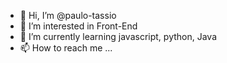 - 👋 Hi, I’m @paulo-tassio
- 👀 I’m interested in Front-End
- 🌱 I’m currently learning javascript, python, Java
- 📫 How to reach me ...

<!---
paulo-tassio/paulo-tassio is a ✨ special ✨ repository because its `README.md` (this file) appears on your GitHub profile.
You can click the Preview link to take a look at your changes.
--->
